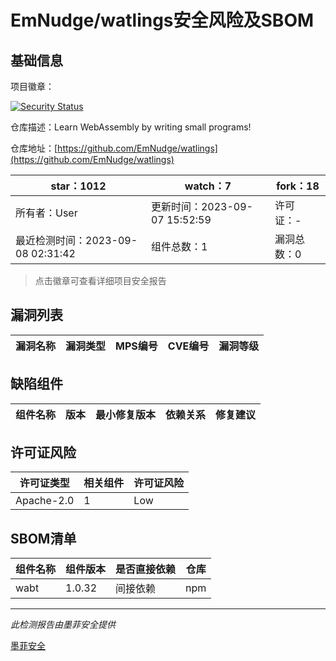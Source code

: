 # EmNudge/watlings安全风险及SBOM

## 基础信息

项目徽章：

[![Security Status](https://www.murphysec.com/platform3/v31/badge/1699852947714342912.svg)](https://www.murphysec.com/console/report/1699852947248775168/1699852947714342912)

仓库描述：Learn WebAssembly by writing small programs!

仓库地址：[https://github.com/EmNudge/watlings](https://github.com/EmNudge/watlings)

| star：1012 | watch：7 | fork：18 |
| ----------- | -------------- | ------------ |
| 所有者：User | 更新时间：2023-09-07 15:52:59 | 许可证：- |
| 最近检测时间：2023-09-08 02:31:42 | 组件总数：1 | 漏洞总数：0 |

> 点击徽章可查看详细项目安全报告



## 漏洞列表

| 漏洞名称 | 漏洞类型 | MPS编号 | CVE编号 | 漏洞等级 |
| ------- | ------ | ------- | ------ | ----- |





## 缺陷组件

| 组件名称 | 版本 | 最小修复版本 | 依赖关系 | 修复建议 |
| -------- | ---- | ------------ | -------- | -------- |





## 许可证风险

| 许可证类型 | 相关组件 | 许可证风险 |
| ---------- | -------- | ---------- |
|Apache-2.0|1|Low|




## SBOM清单

| 组件名称 | 组件版本 | 是否直接依赖 | 仓库 |
| -------- | -------- | ------------ | ---- |
|wabt|1.0.32|间接依赖|npm|


------

*此检测报告由墨菲安全提供*

[墨菲安全](www.murphysec.com)